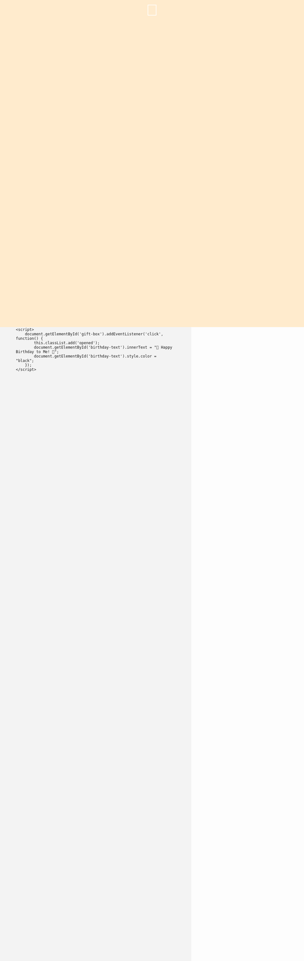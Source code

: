 
<html lang="en">
<head>
<meta charset="UTF-8">
<meta name="viewport" content="width=device-width, initial-scale=1.0">
<title>Birthday Gift Box Animation</title>
<style>
    body {
        display: flex;
        justify-content: center;
        align-items: center;
        height: 100vh;
        margin: 0;
        background-color: #f3f3f3;
    }

    .gift-box {
        width: 200px;
        height: 200px;
        background-color: #ff7f50;
        border-radius: 10px;
        position: relative;
        overflow: hidden;
        cursor: pointer;
    }

    .ribbon {
        width: 150px;
        height: 150px;
        border: 20px solid #ffebcd;
        border-radius: 50%;
        position: absolute;
        top: -30px;
        left: 25px;
        transform: rotate(-45deg);
    }

    .lid {
        width: 100%;
        height: 50%;
        background-color: #ffebcd;
        position: absolute;
        top: 0;
        left: 0;
        transform-origin: top;
        transition: transform 1s ease-in-out;
    }

    .box-content {
        width: 100%;
        height: 100%;
        display: flex;
        justify-content: center;
        align-items: center;
        color: #fff;
        font-size: 24px;
        position: absolute;
        top: 0;
        left: 0;
        opacity: 0;
        transition: opacity 1s ease-in-out;
    }

    .gift-box.opened .lid {
        transform: rotateX(-110deg);
    }

    .gift-box.opened .box-content {
        opacity: 1;
    }
    .lid-text {
    position: absolute;
    top: 50%;
    left: 50%;
    transform: translate(-50%, -50%);
    font-size: 50px;
    color: #fff;
    font-family: Arial, sans-serif;
}

</style>
</head>
<body>
    <div class="gift-box" id="gift-box">
        <div class="ribbon"></div>
        <div class="lid">
            <div class="lid-text">🎁</div>
        </div>
        
        <div class="box-content" id="birthday-text">🎁</div>
    </div>

    <script>
        document.getElementById('gift-box').addEventListener('click', function() {
            this.classList.add('opened');
            document.getElementById('birthday-text').innerText = "🎺 Happy Birthday to Me! 🍰";
            document.getElementById('birthday-text').style.color = "black";
        });
    </script>
    
</body>
</html>
